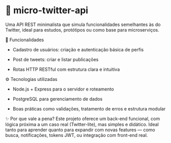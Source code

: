 # 📘 micro-twitter-api

Uma API REST minimalista que simula funcionalidades semelhantes às do Twitter, ideal para estudos, protótipos ou como base para microserviços.

🔧 Funcionalidades

- Cadastro de usuários: criação e autenticação básica de perfis

- Post de tweets: criar e listar publicações

- Rotas HTTP RESTful com estrutura clara e intuitiva

⚙️ Tecnologias utilizadas

- Node.js + Express para o servidor e roteamento

- PostgreSQL para gerenciamento de dados

- Boas práticas como validações, tratamento de erros e estrutura modular

✨ Por que vale a pena?
Este projeto oferece um back-end funcional, com lógica próxima a um caso real (Twitter-lite), mas simples e didático. Ideal tanto para aprender quanto para expandir com novas features — como busca, notificações, tokens JWT, ou integração com front-end real.
